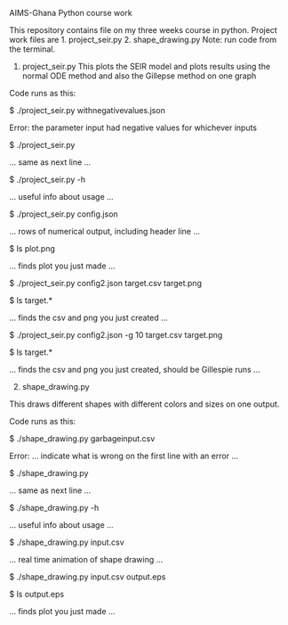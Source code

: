 AIMS-Ghana Python course work

This repository contains file on my three weeks course in python.
Project work files are 1. project_seir.py 2. shape_drawing.py
Note: run code from the terminal.

1. project_seir.py
This plots the SEIR model and plots results using the normal ODE method and also the Gillepse method on one graph
 
Code runs as this:

$ ./project_seir.py withnegativevalues.json

Error: the parameter input had negative values for whichever inputs

$ ./project_seir.py

... same as next line ...

$ ./project_seir.py -h

... useful info about usage ...

$ ./project_seir.py config.json

... rows of numerical output, including header line ...

$ ls plot.png

... finds plot you just made ...

$ ./project_seir.py config2.json target.csv target.png

$ ls target.*

... finds the csv and png you just created ...

$ ./project_seir.py config2.json -g 10 target.csv target.png

$ ls target.*

... finds the csv and png you just created, should be Gillespie runs ...



2. shape_drawing.py

This draws different shapes with different colors and sizes on one output.

Code runs as this:

$ ./shape_drawing.py garbageinput.csv

Error: ... indicate what is wrong on the first line with an error ...

$ ./shape_drawing.py

... same as next line ...

$ ./shape_drawing.py -h

... useful info about usage ...

$ ./shape_drawing.py input.csv

... real time animation of shape drawing ...

$ ./shape_drawing.py input.csv output.eps

$ ls output.eps

... finds plot you just made ...


